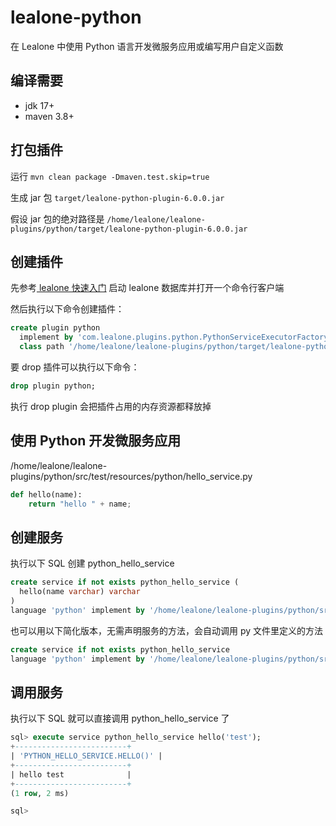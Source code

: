 # lealone-python

在 Lealone 中使用 Python 语言开发微服务应用或编写用户自定义函数


## 编译需要

* jdk 17+
* maven 3.8+


## 打包插件

运行 `mvn clean package -Dmaven.test.skip=true`

生成 jar 包 `target/lealone-python-plugin-6.0.0.jar`

假设 jar 包的绝对路径是 `/home/lealone/lealone-plugins/python/target/lealone-python-plugin-6.0.0.jar`


## 创建插件

先参考[ lealone 快速入门](https://github.com/lealone/Lealone-Docs/blob/master/应用文档/Lealone数据库快速入门.md) 启动 lealone 数据库并打开一个命令行客户端

然后执行以下命令创建插件：

```sql
create plugin python
  implement by 'com.lealone.plugins.python.PythonServiceExecutorFactory' 
  class path '/home/lealone/lealone-plugins/python/target/lealone-python-plugin-6.0.0.jar';
```

要 drop 插件可以执行以下命令：

```sql
drop plugin python;
```

执行 drop plugin 会把插件占用的内存资源都释放掉



## 使用 Python 开发微服务应用

/home/lealone/lealone-plugins/python/src/test/resources/python/hello_service.py

```Python
def hello(name):
    return "hello " + name;
```


## 创建服务

执行以下 SQL 创建 python_hello_service

```sql
create service if not exists python_hello_service (
  hello(name varchar) varchar
)
language 'python' implement by '/home/lealone/lealone-plugins/python/src/test/resources/python/hello_service.py';
```

也可以用以下简化版本，无需声明服务的方法，会自动调用 py 文件里定义的方法

```sql
create service if not exists python_hello_service
language 'python' implement by '/home/lealone/lealone-plugins/python/src/test/resources/python/hello_service.py';
```


## 调用服务

执行以下 SQL 就可以直接调用 python_hello_service 了

```sql
sql> execute service python_hello_service hello('test');
+-------------------------+
| 'PYTHON_HELLO_SERVICE.HELLO()' |
+-------------------------+
| hello test              |
+-------------------------+
(1 row, 2 ms)

sql>
```


